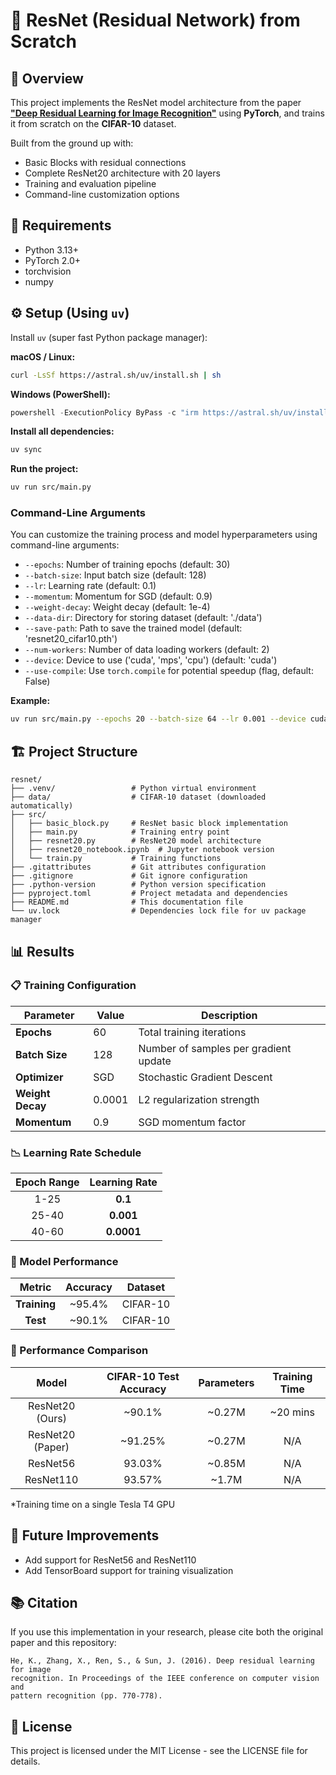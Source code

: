 # 🧠 ResNet (Residual Network) from Scratch

## 📝 Overview

This project implements the ResNet model architecture from the paper  
**["Deep Residual Learning for Image Recognition"](https://arxiv.org/abs/1512.03385)** using **PyTorch**, and trains it from scratch on the **CIFAR-10** dataset.

Built from the ground up with:
- Basic Blocks with residual connections
- Complete ResNet20 architecture with 20 layers
- Training and evaluation pipeline
- Command-line customization options

## 🔧 Requirements

- Python 3.13+
- PyTorch 2.0+
- torchvision
- numpy

## ⚙️ Setup (Using `uv`)

Install `uv` (super fast Python package manager):

**macOS / Linux:**
```bash
curl -LsSf https://astral.sh/uv/install.sh | sh
```
**Windows (PowerShell):**
```powershell
powershell -ExecutionPolicy ByPass -c "irm https://astral.sh/uv/install.ps1 | iex"
```

**Install all dependencies:**

```bash
uv sync
```

**Run the project:**
```bash
uv run src/main.py
```

### Command-Line Arguments

You can customize the training process and model hyperparameters using command-line arguments:

*   `--epochs`: Number of training epochs (default: 30)
*   `--batch-size`: Input batch size (default: 128)
*   `--lr`: Learning rate (default: 0.1)
*   `--momentum`: Momentum for SGD (default: 0.9)
*   `--weight-decay`: Weight decay (default: 1e-4)
*   `--data-dir`: Directory for storing dataset (default: './data')
*   `--save-path`: Path to save the trained model (default: 'resnet20_cifar10.pth')
*   `--num-workers`: Number of data loading workers (default: 2)
*   `--device`: Device to use ('cuda', 'mps', 'cpu') (default: 'cuda')
*   `--use-compile`: Use `torch.compile` for potential speedup (flag, default: False)

**Example:**

```bash
uv run src/main.py --epochs 20 --batch-size 64 --lr 0.001 --device cuda --use-compile
```

## 🏗️ Project Structure

```
resnet/
├── .venv/                 # Python virtual environment
├── data/                  # CIFAR-10 dataset (downloaded automatically)
├── src/
│   ├── basic_block.py     # ResNet basic block implementation
│   ├── main.py            # Training entry point
│   ├── resnet20.py        # ResNet20 model architecture
│   ├── resnet20_notebook.ipynb  # Jupyter notebook version
│   └── train.py           # Training functions
├── .gitattributes         # Git attributes configuration
├── .gitignore             # Git ignore configuration
├── .python-version        # Python version specification
├── pyproject.toml         # Project metadata and dependencies
├── README.md              # This documentation file
└── uv.lock                # Dependencies lock file for uv package manager
```

## 📊 Results

### 📋 Training Configuration

| Parameter | Value | Description |
|-----------|-------|-------------|
| **Epochs** | 60 | Total training iterations |
| **Batch Size** | 128 | Number of samples per gradient update |
| **Optimizer** | SGD | Stochastic Gradient Descent |
| **Weight Decay** | 0.0001 | L2 regularization strength |
| **Momentum** | 0.9 | SGD momentum factor |

### 📉 Learning Rate Schedule

| Epoch Range | Learning Rate | 
|:-----------:|:-------------:|
| 1-25 | **0.1** |
| 25-40 | **0.001** |
| 40-60 | **0.0001** |

### 🎯 Model Performance

| Metric | Accuracy | Dataset |
|:------:|:--------:|:-------:|
| **Training** | ~95.4% | CIFAR-10 |
| **Test** | ~90.1% | CIFAR-10 |


### 💪 Performance Comparison

| Model | CIFAR-10 Test Accuracy | Parameters | Training Time |
|:-----:|:----------------------:|:----------:|:-------------:|
| ResNet20 (Ours) | ~90.1% | ~0.27M | ~20 mins |
| ResNet20 (Paper) | ~91.25% | ~0.27M | N/A |
| ResNet56 | 93.03% | ~0.85M | N/A |
| ResNet110 | 93.57% | ~1.7M | N/A |

*Training time on a single Tesla T4 GPU

## 🚀 Future Improvements

- Add support for ResNet56 and ResNet110
- Add TensorBoard support for training visualization

## 📚 Citation

If you use this implementation in your research, please cite both the original paper and this repository:

```
He, K., Zhang, X., Ren, S., & Sun, J. (2016). Deep residual learning for image 
recognition. In Proceedings of the IEEE conference on computer vision and 
pattern recognition (pp. 770-778).
```

## 📄 License

This project is licensed under the MIT License - see the LICENSE file for details.